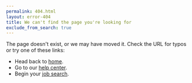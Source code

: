 ```yaml
---
permalink: 404.html
layout: error-404
title: We can't find the page you're looking for
exclude_from_search: true
---
```


<p class="usajobs-error__text">
  The page doesn't exist, or we may have moved it. Check the URL for typos or try one of these links:
</p>
<ul class="usajobs-error__list">
  <li class="usajobs-error__item">
    Head back to <a href="https://www.usajobs.gov/">home</a>.
  </li>
  <li class="usajobs-error__item">
    Go to our <a href="https://www.usajobs.gov/Help/">help center</a>.
  </li>
  <li class="usajobs-error__item">
    Begin your <a href="https://www.usajobs/gov/Search/Results">job search</a>.
  </li>
</ul>
